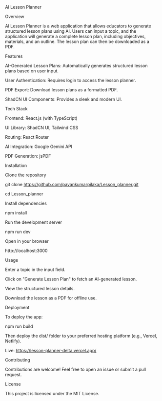 AI Lesson Planner

Overview

AI Lesson Planner is a web application that allows educators to generate structured lesson plans using AI. Users can input a topic, and the application will generate a complete lesson plan, including objectives, materials, and an outline. The lesson plan can then be downloaded as a PDF.

Features

AI-Generated Lesson Plans: Automatically generates structured lesson plans based on user input.

User Authentication: Requires login to access the lesson planner.

PDF Export: Download lesson plans as a formatted PDF.

ShadCN UI Components: Provides a sleek and modern UI.

Tech Stack

Frontend: React.js (with TypeScript)

UI Library: ShadCN UI, Tailwind CSS

Routing: React Router

AI Integration: Google Gemini API

PDF Generation: jsPDF

Installation

Clone the repository

git clone https://github.com/pavankumarpilaka/Lesson_planner.git


cd Lesson_planner

Install dependencies

npm install

Run the development server

npm run dev

Open in your browser

http://localhost:3000

Usage

Enter a topic in the input field.

Click on "Generate Lesson Plan" to fetch an AI-generated lesson.

View the structured lesson details.

Download the lesson as a PDF for offline use.

Deployment

To deploy the app:

npm run build

Then deploy the dist/ folder to your preferred hosting platform (e.g., Vercel, Netlify).

Live:
https://lesson-planner-delta.vercel.app/

Contributing

Contributions are welcome! Feel free to open an issue or submit a pull request.

License

This project is licensed under the MIT License.
